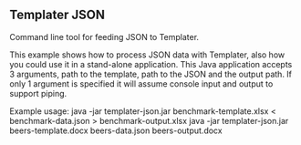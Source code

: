 ## Templater JSON

Command line tool for feeding JSON to Templater.

This example shows how to process JSON data with Templater, also how you could use it in a stand-alone application. 
This Java application accepts 3 arguments, path to the template, path to the JSON and the output path.
If only 1 argument is specified it will assume console input and output to support piping.

Example usage:
java -jar templater-json.jar benchmark-template.xlsx < benchmark-data.json > benchmark-output.xlsx
java -jar templater-json.jar beers-template.docx beers-data.json beers-output.docx
